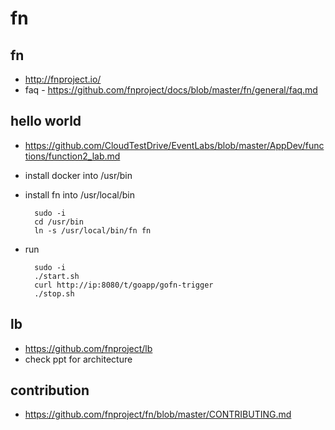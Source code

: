 # fn

## fn

- http://fnproject.io/
- faq - https://github.com/fnproject/docs/blob/master/fn/general/faq.md

## hello world

- https://github.com/CloudTestDrive/EventLabs/blob/master/AppDev/functions/function2_lab.md
- install docker into /usr/bin
- install fn into /usr/local/bin

        sudo -i
        cd /usr/bin
        ln -s /usr/local/bin/fn fn

- run

        sudo -i
        ./start.sh
        curl http://ip:8080/t/goapp/gofn-trigger
        ./stop.sh

## lb

- https://github.com/fnproject/lb
- check ppt for architecture


## contribution

- https://github.com/fnproject/fn/blob/master/CONTRIBUTING.md
